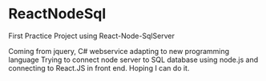 # ReactNodeSql
First Practice Project using React-Node-SqlServer 

Coming from jquery, C# webservice adapting to new programming language
Trying to connect node server to SQL database using node.js and connecting to React.JS in front end.
Hoping I can do it.
